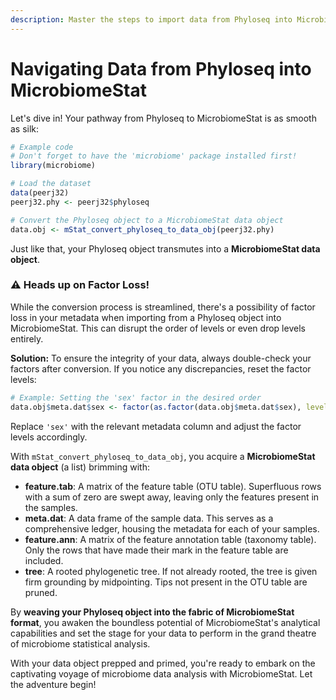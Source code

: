 ```yaml
---
description: Master the steps to import data from Phyloseq into MicrobiomeStat.
---
```


# Navigating Data from Phyloseq into MicrobiomeStat

Let's dive in! Your pathway from Phyloseq to MicrobiomeStat is as smooth as silk:

```r
# Example code
# Don't forget to have the 'microbiome' package installed first!
library(microbiome)

# Load the dataset
data(peerj32)
peerj32.phy <- peerj32$phyloseq

# Convert the Phyloseq object to a MicrobiomeStat data object
data.obj <- mStat_convert_phyloseq_to_data_obj(peerj32.phy)
```

Just like that, your Phyloseq object transmutes into a **MicrobiomeStat data object**.

### ⚠️ Heads up on Factor Loss!

While the conversion process is streamlined, there's a possibility of factor loss in your metadata when importing from a Phyloseq object into MicrobiomeStat. This can disrupt the order of levels or even drop levels entirely.

**Solution:** To ensure the integrity of your data, always double-check your factors after conversion. If you notice any discrepancies, reset the factor levels:

```r
# Example: Setting the 'sex' factor in the desired order
data.obj$meta.dat$sex <- factor(as.factor(data.obj$meta.dat$sex), levels = c("male", "female"))
```

Replace `'sex'` with the relevant metadata column and adjust the factor levels accordingly.

With `mStat_convert_phyloseq_to_data_obj`, you acquire a **MicrobiomeStat data object** (a list) brimming with:

* **feature.tab**: A matrix of the feature table (OTU table). Superfluous rows with a sum of zero are swept away, leaving only the features present in the samples.
* **meta.dat**: A data frame of the sample data. This serves as a comprehensive ledger, housing the metadata for each of your samples.
* **feature.ann**: A matrix of the feature annotation table (taxonomy table). Only the rows that have made their mark in the feature table are included.
* **tree**: A rooted phylogenetic tree. If not already rooted, the tree is given firm grounding by midpointing. Tips not present in the OTU table are pruned.

By **weaving your Phyloseq object into the fabric of MicrobiomeStat format**, you awaken the boundless potential of MicrobiomeStat's analytical capabilities and set the stage for your data to perform in the grand theatre of microbiome statistical analysis.

With your data object prepped and primed, you're ready to embark on the captivating voyage of microbiome data analysis with MicrobiomeStat. Let the adventure begin!
